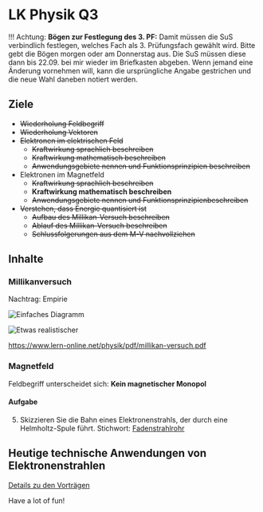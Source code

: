 LK Physik Q3
==============


!!! Achtung:
    **Bögen zur Festlegung des 3. PF:** Damit müssen die SuS verbindlich festlegen, welches Fach als 3. Prüfungsfach gewählt wird. Bitte gebt die Bögen morgen oder am Donnerstag aus. Die SuS müssen diese dann bis 22.09. bei mir wieder im Briefkasten abgeben. Wenn jemand eine Änderung vornehmen will, kann die ursprüngliche Angabe gestrichen und die neue Wahl daneben notiert werden.

## Ziele

* ~~Wiederholung Feldbegriff~~
* ~~Wiederholung Vektoren~~
* ~~Elektronen im elektrischen Feld~~
  * ~~Kraftwirkung sprachlich beschreiben~~
  * ~~Kraftwirkung mathematisch beschreiben~~
  * ~~Anwendungsgebiete nennen und  Funktionsprinzipien beschreiben~~
* Elektronen im Magnetfeld
  * ~~Kraftwirkung sprachlich beschreiben~~
  * **Kraftwirkung mathematisch beschreiben**
  * ~~Anwendungsgebiete nennen und  Funktionsprinzipienbeschreiben~~
* ~~Verstehen, dass Energie quantisiert ist~~
  * ~~Aufbau des Millikan-Versuch beschreiben~~
  * ~~Ablauf des Millikan-Versuch beschreiben~~
  * ~~Schlussfolgerungen aus dem M-V nachvollziehen~~

## Inhalte

### Millikanversuch

Nachtrag: Empirie

![Einfaches Diagramm](https://www.leifiphysik.de/sites/default/files/images/7b8c0aab49f4373df0d4356de7513eca/1000millikan-versuch-auswertung-diagramm-0.svg)

![Etwas realistischer](https://encrypted-tbn0.gstatic.com/images?q=tbn:ANd9GcQJLw2LfnKiYWuiLGuOOTtgmpgjxUVZ6FH1ZJkzuUxnzYIzkvF6QJLu9vGweDf_78HxECw&usqp=CAU)

https://www.lern-online.net/physik/pdf/millikan-versuch.pdf

### Magnetfeld

Feldbegriff unterscheidet sich: **Kein magnetischer Monopol**

#### Aufgabe

5. Skizzieren Sie die Bahn eines Elektronenstrahls, der durch eine Helmholtz-Spule führt. Stichwort: [Fadenstrahlrohr](https://www.leifiphysik.de/elektrizitaetslehre/bewegte-ladungen-feldern/versuche/fadenstrahlrohr)

## Heutige technische Anwendungen von Elektronenstrahlen

[Details zu den Vorträgen](./03_vortraege.md)

Have a lot of fun!